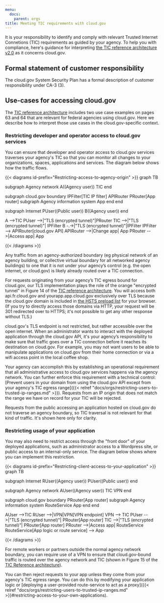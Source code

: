 ```yaml
---
menu:
  docs:
    parent: orgs
title: Meeting TIC requirements with cloud.gov
---
```

It is your responsibility to identify and comply with relevant Trusted Internet Connetions (TIC) requirements as guided by your agency. To help you with compliance, here's guidance for interpreting [the TIC reference architecture v2.0](https://s3.amazonaws.com/sitesusa/wp-content/uploads/sites/482/2015/04/TIC_Ref_Arch_v2-0_2013.pdf) as it concerns cloud.gov.

## Formal statement of customer responsibility

The cloud.gov System Security Plan has a formal description of customer responsibility under CA-3 (3).

## Use-cases for accessing cloud.gov
The [TIC reference architecture](https://s3.amazonaws.com/sitesusa/wp-content/uploads/sites/482/2015/04/TIC_Ref_Arch_v2-0_2013.pdf) includes two use case examples on pages 63 and 64 that are relevant for federal agencies using cloud.gov. Here we describe how to interpret those use cases in the cloud.gov-specific context.

### Restricting developer and operator access to cloud.gov services

You can ensure that developer and operator access to cloud.gov services traverses your agency's TIC so that you can monitor all changes to your organizations, spaces, applications and services. The diagram below shows how the traffic flows.

{{< diagrams id-prefix="Restricting-access-to-agency-origin" >}}
graph TB

subgraph Agency network
  A((Agency user))
  TIC
end

subgraph cloud.gov boundary
  IPFilter[TIC IP filter]
  APIRouter
  PRouter[App router] 
  subgraph Agency information system
    App
  end 
end

subgraph Internet
  PUser((Public user))
  B((Agency user))
end

A -->TIC
PUser -->|"TLS (encrypted tunnel)"|PRouter
TIC -->|"TLS (encrypted tunnel)"| IPFilter
B -.->|"TLS (encrypted tunnel)"|IPFilter
IPFilter --> APIRouter[cloud.gov API]
APIRouter -->|Change app| App
PRouter -->|Access app| App

{{< /diagrams >}}

Any traffic from an agency-authorized boundary (eg physical network of an agency building, or collective virtual boundary for all networked agency buildings) to one that it is not under your agency’s control (e.g. the open internet, or cloud.gov) is likely already routed over a TIC connection.

For requests originating from your agency’s TIC egress bound for cloud.gov, our TLS implementation plays the role of the orange "encrypted tunnel" in Figure 14 of the [TIC reference architecture](https://s3.amazonaws.com/sitesusa/wp-content/uploads/sites/482/2015/04/TIC_Ref_Arch_v2-0_2013.pdf). You will access both api.fr.cloud.gov and yourapp.app.cloud.gov exclusively over TLS because the cloud.gov domain is included in [the HSTS preload list](https://hstspreload.org/) for your browser. (If you try to directly access those domains via HTTP, your request will be 301 redirected over to HTTPS; it's not possible to get any other response without TLS.)

cloud.gov's TLS endpoint is not restricted, but rather accessible over the open internet. When an administrator wants to interact with the deployed application through the cloud.gov API, it's your agency’s responsibility to make sure that traffic goes over a TIC connection before it reaches its destination on cloud.gov. For example, you may not want users to be able to manipulate applications on cloud.gov from their home connection or via a wifi access point in the local coffee shop.

Your agency can accomplish this by establishing an operational requirement that all administrative access to cloud.gov services happens via the agency network. You can further enforce this requirement with a technical control: [Prevent users in your domain from using the cloud.gov API except from your agency's TIC egress range]({{< relref "docs/orgs/restricting-users-to-trusted-ip-ranges.md" >}}). Requests from an IP origin that does not match the range we have on record for your TIC will be rejected.

Requests from the public accessing an application hosted on cloud.gov do not traverse an agency boundary, so TIC traversal is not relevant for that kind of traffic. It's shown here only for clarity.

### Restricting usage of your application

You may also need to restrict access through the "front door" of your deployed applications, such as administrator access to a Wordpress site, or public access to an internal-only service. The diagram below shows where you can implement this restriction.

{{< diagrams id-prefix="Restricting-client-access-to-your-application" >}}
graph TB

subgraph Internet
  RUser((Agency user))
  PUser((Public user))
end

subgraph Agency network
  AUser((Agency user))
  TIC
  VPN
end

subgraph cloud.gov boundary
  PRouter[App router] 
  subgraph Agency information system
    RouteService
    App
  end 
end

AUser -->TIC
RUser -->|VPN|VPN[VPN endpoint]
VPN --> TIC
PUser -->|"TLS (encrypted tunnel)"| PRouter[App router]
TIC -->|"TLS (encrypted tunnel)"| PRouter[App router]
PRouter -->|Access app| RouteService
RouteService[App logic or route service] --> App

{{< /diagrams >}}

For remote workers or partners outside the normal agency network boundary, you can require use of a VPN to ensure that cloud.gov-bound traffic is routed over the agency network and TIC (shown in Figure 15 of the [TIC Reference architecture](https://s3.amazonaws.com/sitesusa/wp-content/uploads/sites/482/2015/04/TIC_Ref_Arch_v2-0_2013.pdf)).

You can then reject requests to your app unless they come from your agency's TIC egress range. You can do this by modifying your application logic or [deploying a user-provided route-service to act as a proxy]({{< relref "docs/orgs/restricting-users-to-trusted-ip-ranges.md" >}}#restricting-access-to-your-own-applications).




